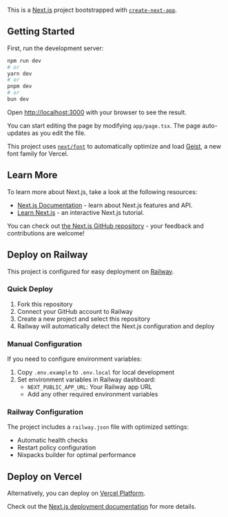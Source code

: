 This is a [Next.js](https://nextjs.org) project bootstrapped with [`create-next-app`](https://nextjs.org/docs/app/api-reference/cli/create-next-app).

## Getting Started

First, run the development server:

```bash
npm run dev
# or
yarn dev
# or
pnpm dev
# or
bun dev
```

Open [http://localhost:3000](http://localhost:3000) with your browser to see the result.

You can start editing the page by modifying `app/page.tsx`. The page auto-updates as you edit the file.

This project uses [`next/font`](https://nextjs.org/docs/app/building-your-application/optimizing/fonts) to automatically optimize and load [Geist](https://vercel.com/font), a new font family for Vercel.

## Learn More

To learn more about Next.js, take a look at the following resources:

- [Next.js Documentation](https://nextjs.org/docs) - learn about Next.js features and API.
- [Learn Next.js](https://nextjs.org/learn) - an interactive Next.js tutorial.

You can check out [the Next.js GitHub repository](https://github.com/vercel/next.js) - your feedback and contributions are welcome!

## Deploy on Railway

This project is configured for easy deployment on [Railway](https://railway.app).

### Quick Deploy

1. Fork this repository
2. Connect your GitHub account to Railway
3. Create a new project and select this repository
4. Railway will automatically detect the Next.js configuration and deploy

### Manual Configuration

If you need to configure environment variables:

1. Copy `.env.example` to `.env.local` for local development
2. Set environment variables in Railway dashboard:
   - `NEXT_PUBLIC_APP_URL`: Your Railway app URL
   - Add any other required environment variables

### Railway Configuration

The project includes a `railway.json` file with optimized settings:
- Automatic health checks
- Restart policy configuration
- Nixpacks builder for optimal performance

## Deploy on Vercel

Alternatively, you can deploy on [Vercel Platform](https://vercel.com/new?utm_medium=default-template&filter=next.js&utm_source=create-next-app&utm_campaign=create-next-app-readme).

Check out the [Next.js deployment documentation](https://nextjs.org/docs/app/building-your-application/deploying) for more details.
